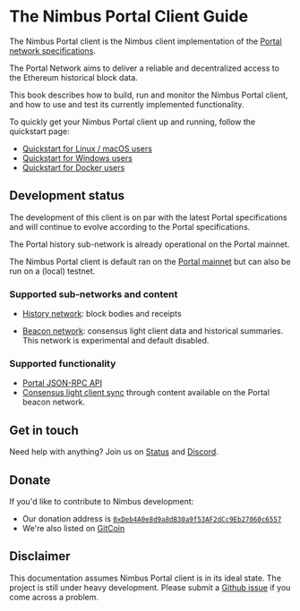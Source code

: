 # The Nimbus Portal Client Guide

The Nimbus Portal client is the Nimbus client implementation of the
[Portal network specifications](https://github.com/ethereum/portal-network-specs).

The Portal Network aims to deliver a reliable and decentralized
access to the Ethereum historical block data.

This book describes how to build, run and monitor the Nimbus Portal client, and how to
use and test its currently implemented functionality.

To quickly get your Nimbus Portal client up and running, follow the quickstart page:

  - [Quickstart for Linux / macOS users](./quick-start.md)
  - [Quickstart for Windows users](./quick-start-windows.md)
  - [Quickstart for Docker users](./quick-start-docker.md)

## Development status

The development of this client is on par with the latest Portal specifications and will continue to evolve according to the Portal specifications.

The Portal history sub-network is already operational on the Portal mainnet.

The Nimbus Portal client is default ran on the [Portal mainnet](https://github.com/ethereum/portal-network-specs/blob/master/bootnodes.md#bootnodes-mainnet) but can also be run on a (local) testnet.

### Supported sub-networks and content

- [History network](https://github.com/ethereum/portal-network-specs/blob/master/history/history-network.md): block bodies and receipts

- [Beacon network](https://github.com/ethereum/portal-network-specs/blob/e8e428c55f34893becfe936fe323608e9937956e/beacon-chain/beacon-network.md): consensus light client data and historical summaries. This network is experimental and default disabled.

### Supported functionality

- [Portal JSON-RPC API](https://github.com/ethereum/portal-network-specs/tree/e8e428c55f34893becfe936fe323608e9937956e/jsonrpc)
- [Consensus light client sync](https://github.com/ethereum/consensus-specs/blob/a09d0c321550c5411557674a981e2b444a1178c0/specs/altair/light-client/light-client.md) through content available on the Portal beacon network.

## Get in touch

Need help with anything?
Join us on [Status](https://join.status.im/nimbus-general) and [Discord](https://discord.gg/9dWwPnG).

## Donate

If you'd like to contribute to Nimbus development:

* Our donation address is [`0xDeb4A0e8d9a8dB30a9f53AF2dCc9Eb27060c6557`](https://etherscan.io/address/0xDeb4A0e8d9a8dB30a9f53AF2dCc9Eb27060c6557)
* We're also listed on [GitCoin](https://gitcoin.co/grants/137/nimbus-2)

## Disclaimer

This documentation assumes Nimbus Portal client is in its ideal state.
The project is still under heavy development.
Please submit a [Github issue](https://github.com/status-im/nimbus-eth1/issues) if you come across a problem.
